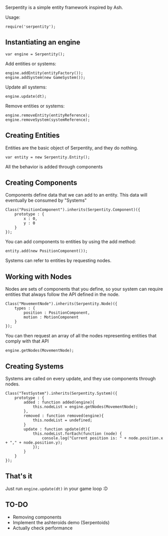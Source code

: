 Serpentity is a simple entity framework inspired by Ash.

Usage:

    require('serpentity');

## Instantiating an engine

    var engine = Serpentity();

Add entities or systems:

    engine.addEntity(entityFactory());
    engine.addSystem(new GameSystem());

Update all systems:

    engine.update(dt);

Remove entities or systems:

    engine.removeEntity(entityReference);
    engine.removeSystem(systemReference);

## Creating Entities

Entities are the basic object of Serpentity, and they do nothing.

    var entity = new Serpentity.Entity();

All the behavior is added through components

## Creating Components

Components define data that we can add to an entity. This data will
eventually be consumed by "Systems"

    Class("PositionComponent").inherits(Serpentity.Component)({
        prototype : {
            x : 0,
            y : 0
        }
    });

You can add components to entities by using the add method:

    entity.add(new PositionComponent());


Systems can refer to entities by requesting nodes.

## Working with Nodes

Nodes are sets of components that you define, so your system can require
entities that always follow the API defined in the node.

    Class("MovementNode").inherits(Serpentity.Node)({
        types : {
            position : PositionComponent,
            motion : MotionComponent
        }
    });

You can then request an array of all the nodes representing entities
that comply with that API

    engine.getNodes(MovementNode);

## Creating Systems

Systems are called on every update, and they use components through nodes.

    Class("TestSystem").inherits(Serpentity.System)({
        prototype : {
            added : function added(engine){
                this.nodeList = engine.getNodes(MovementNode);
            },
            removed : function removed(engine){
                this.nodeList = undefined;
            }
            update : function update(dt){
                this.nodeList.forEach(function (node) {
                    console.log("Current position is: " + node.position.x + "," + node.position.y);
                });
            }
        }
    });

## That's it

Just run `engine.update(dt)` in your game loop :D

## TO-DO

* Removing components
* Implement the ashteroids demo (Serpentoids)
* Actually check performance
